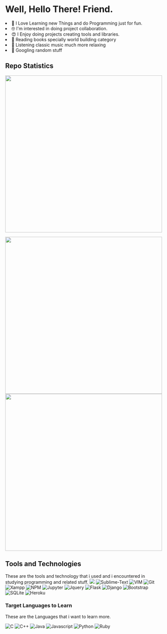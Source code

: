 # Well, Hello There! Friend.
<p>
<li> 💚 I Love Learning new Things and do Programming just for fun. </li>
<li> 🤓 I'm interested in doing project collaboration. </li>
<li> 😍 I Enjoy doing projects creating tools and libraries. </li>
<li> 📗 Reading books specially world building category </li>
<li> 👤 Listening classic music much more relaxing </li>
<li> 🧐 Googling random stuff </li>
</p>

## Repo Statistics

<img width="500em"  src="https://github-readme-streak-stats.herokuapp.com/?user=marcuwynu23&include_all_commits=true&hide_border=true&theme=dark"/>

<p>
<img width="500em"  src="https://activity-graph.herokuapp.com/graph?username=marcuwynu23&theme=dark" />
<img width="500em" src="https://github-profile-trophy.vercel.app/?username=marcuwynu23&row=2&column=3&theme=dark)](https://github.com/marcuwynu23/github-profile-trophy" />
</p>

## Tools and Technologies 
These are the tools and technology that i used and i encountered in studying programming and related stuff.
<img src="https://img.shields.io/badge/sublime_text-%23575757.svg?&style=for-the-badge&logo=sublime-text&logoColor=important" />
![Sublime-Text](https://img.shields.io/badge/sublime_text-%23575757.svg?&style=for-the-badge&logo=sublime-text&logoColor=important)
![VIM](https://img.shields.io/badge/VIM-%2311AB00.svg?&style=for-the-badge&logo=vim&logoColor=white)
![Git](https://img.shields.io/badge/GIT-E44C30?style=for-the-badge&logo=git&logoColor=white)
![Xampp](https://img.shields.io/badge/Xampp-F37623?style=for-the-badge&logo=xampp&logoColor=white)
![NPM](https://img.shields.io/badge/npm-CB3837?style=for-the-badge&logo=npm&logoColor=white)
![Jupyter](https://img.shields.io/badge/Jupyter-F37626.svg?&style=for-the-badge&logo=Jupyter&logoColor=white)
![Jquery](https://img.shields.io/badge/jQuery-0769AD?style=for-the-badge&logo=jquery&logoColor=white)
![Flask](https://img.shields.io/badge/Flask-000000?style=for-the-badge&logo=flask&logoColor=white)
![Django](https://img.shields.io/badge/Django-092E20?style=for-the-badge&logo=django&logoColor=green)
![Bootstrap](https://img.shields.io/badge/Bootstrap-563D7C?style=for-the-badge&logo=bootstrap&logoColor=white)
![SQLite](https://img.shields.io/badge/SQLite-07405E?style=for-the-badge&logo=sqlite&logoColor=white)
![Heroku](https://img.shields.io/badge/Heroku-430098?style=for-the-badge&logo=heroku&logoColor=white)

### Target Languages to Learn
These are the Languages that i want to learn more.

![C](https://img.shields.io/badge/C-00599C?style=for-the-badge&logo=c&logoColor=white)
![C++](https://img.shields.io/badge/C%2B%2B-00599C?style=for-the-badge&logo=c%2B%2B&logoColor=white)
![Java](https://img.shields.io/badge/Java-ED8B00?style=for-the-badge&logo=java&logoColor=white)
![Javascript](https://img.shields.io/badge/JavaScript-323330?style=for-the-badge&logo=javascript&logoColor=F7DF1E)
![Python](https://img.shields.io/badge/Python-FFD43B?style=for-the-badge&logo=python&logoColor=darkgreen)
![Ruby](https://img.shields.io/badge/Ruby-CC342D?style=for-the-badge&logo=ruby&logoColor=white)
